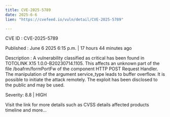 ```yaml
---
title: CVE-2025-5789
date: 2025-6-6
lien: "https://cvefeed.io/vuln/detail/CVE-2025-5789"

---
```


CVE ID : CVE-2025-5789

Published :  June 6
2025
6:15 p.m. | 17 hours
44 minutes ago

Description : A vulnerability classified as critical has been found in TOTOLINK X15 1.0.0-B20230714.1105. This affects an unknown part of the file /boafrm/formPortFw of the component HTTP POST Request Handler. The manipulation of the argument service_type leads to buffer overflow. It is possible to initiate the attack remotely. The exploit has been disclosed to the public and may be used.

Severity: 8.8 | HIGH

Visit the link for more details
such as CVSS details
affected products
timeline
and more...
